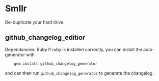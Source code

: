 # Smllr
De-duplicate your hard drive.


## github_changelog_editior
Dependancies: Ruby
If ruby is installed correctly, you can install the auto-generator with
```bash
	gem install github_changelog_generator 
```

and can then run `github_changelog_generator` to generate the changelog.
